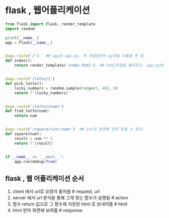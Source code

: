 # flask , 웹어플리케이션



```python
from flask import Flask, render_template
import random

print(__name__)
app = Flask(__name__)


@app.route('/')   ## app은 app.py, 즉 작업공안의 py파일 이름을 뜻 함.
def index():
    return render_template('index.html')  ## html파일을 불러온다, app.py와 같은위치에 templates 디렉토리를 생성하고 그 안에 index.html 파일이 있어야 함.


@app.route('/lotto/1')
def pick_lotto():
    lucky_numbers = random.sample(range(1, 46), 6)
    return f'{lucky_numbers}'


@app.route('/lotto/<num>')
def find_lotto(num):
    return num


@app.route('/square/<int:num>')  ## int로 변경해 입력 받을 수 있다.
def square(num):
    result = num ** 2
    return f'{result}'


if __name__ == '__main__':
    app.run(debug=True)
```

## flask , 웹 어플리케이션 순서

1. client 에서 url로 요청이 들어옴   # request, url
2. server 에서 url 분석을 통해 그게 맞는 함수가 실행됨  # action
3. 함수 return 값으로 그 함수에 지정된 html 로 보내어줌 # html
4. html 받아 화면에 보여줌 # response